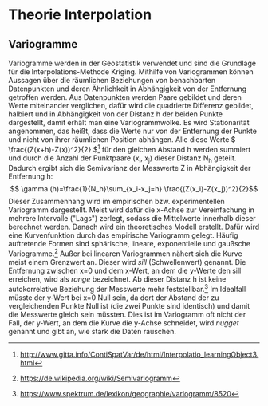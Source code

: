 # **Theorie Interpolation**
## **Variogramme**
Variogramme werden in der Geostatistik verwendet und sind die Grundlage für die Interpolations-Methode Kriging. Mithilfe von Variogrammen können Aussagen über die räumlichen Beziehungen von benachbarten Datenpunkten und deren Ähnlichkeit in Abhängigkeit von der Entfernung getroffen werden.
Aus Datenpunkten werden Paare gebildet und deren Werte miteinander verglichen, dafür wird die quadrierte Differenz gebildet, halbiert und in Abhängigkeit von der Distanz h der beiden Punkte dargestellt, damit erhält man eine Variogrammwolke. Es wird Stationarität angenommen, das heißt, dass die Werte nur von der Entfernung der Punkte und nicht von ihrer räumlichen Position abhängen.
Alle diese Werte $ \frac{(Z(x+h)-Z(x))^2}{2} $[^1] für den gleichen Abstand h werden summiert und durch die Anzahl der Punktpaare (x<sub>i</sub>, x<sub>j</sub>) dieser Distanz N<sub>h</sub> geteilt. Dadurch ergibt sich die Semivarianz der Messwerte Z in Abhängigkeit der Entfernung h: $$ \gamma (h)=\frac{1}{N_h}\sum_{x_i-x_j=h} \frac{(Z(x_i)-Z(x_j))^2}{2}$$
Dieser Zusammenhang wird im empirischen bzw. experimentellen Variogramm dargestellt. Meist wird dafür die x-Achse zur Vereinfachung in mehrere Intervalle ("Lags") zerlegt, sodass die Mittelwerte innerhalb dieser berechnet werden.
Danach wird ein theoretisches Modell erstellt. Dafür wird eine Kurvenfunktion durch das empirische Variogramm gelegt. Häufig auftretende Formen sind sphärische, lineare, exponentielle und gaußsche Variogramme.[^2]
Außer bei linearen Variogrammen nähert sich die Kurve meist einem Grenzwert an. Dieser wird *sill* (Schwellenwert) genannt. Die Entfernung zwischen x=0 und dem x-Wert, an dem die y-Werte den sill erreichen, wird als *range* bezeichnet. Ab dieser Distanz h ist keine autokorrelative Beziehung der Messwerte mehr feststellbar.[^3] Im Idealfall müsste der y-Wert bei x=0 Null sein, da dort der Abstand der zu vergleichenden Punkte Null ist (die zwei Punkte sind identisch) und damit die Messwerte gleich sein müssten. Dies ist im Variogramm oft nicht der Fall, der y-Wert, an dem die Kurve die y-Achse schneidet, wird *nugget* genannt und gibt an, wie stark die Daten rauschen.

 [^1]: http://www.gitta.info/ContiSpatVar/de/html/Interpolatio_learningObject3.html
 [^2]: https://de.wikipedia.org/wiki/Semivariogramm
 [^3]: https://www.spektrum.de/lexikon/geographie/variogramm/8520
